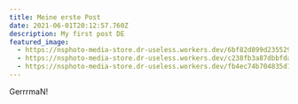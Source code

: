 ```yaml
---
title: Meine erste Post
date: 2021-06-01T20:12:57.760Z
description: My first post DE
featured_image:
  - https://nsphoto-media-store.dr-useless.workers.dev/6bf82d899d2355298c1d3e36bf494d607e0b54fea4dc00eab99b23edd557de56:image/avif
  - https://nsphoto-media-store.dr-useless.workers.dev/c238fb3a87dbbfda2100c8f34d4fb984d8feca9b60105883265b9ef5310d7a73:image/webp
  - https://nsphoto-media-store.dr-useless.workers.dev/fb4ec74b704835d1952efad7f4cd6f22a3073fb53529ef17c6ec81e450e25937:image/jpeg
---
```

GerrrmaN!